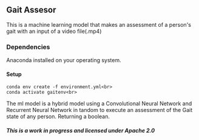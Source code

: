 ## Gait Assesor

This is a machine learning model that makes an assessment of a person's gait with an input of a video   file(.mp4)
### Dependencies

Anaconda installed on your operating system.

#### Setup
```
conda env create -f environment.yml<br>
conda activate gaitenv<br>
```
The ml model is a hybrid model using a Convolutional Neural Network and Recurrent Neural Network
in tandom to execute an assessment of the Gait state of any person. Returning a boolean.

##### This is a work in progress and licensed under Apache 2.0
